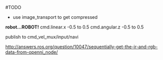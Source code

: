 #TODO

- use image_transport to get compressed


**robot...ROBOT!**
cmd.linear.x -0.5 to 0.5
cmd.angular.z -0.5 to 0.5

publish to cmd_vel_mux/input/navi



http://answers.ros.org/question/10047/sequentially-get-the-ir-and-rgb-data-from-openni_node/
